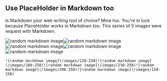 ## Use PlaceHolder in Markdown too ##

Is Markdown your web writing tool of choice? Mine too. You're in luck because PlaceHolder works in Markdown too. This series of 5 images were request with Markdown.

![random markdown image](/images/220-250)![random markdown image](/images/180-250)![random markdown image](/images/230-250)![random markdown image](/images/390-250)![random markdown image](/images/150-250)

    ![random markdown image](/images/220-250)![random markdown image](/images/180-250)![random markdown image](/images/230-250)![random markdown image](/images/390-250)![random markdown image](/images/150-250)

